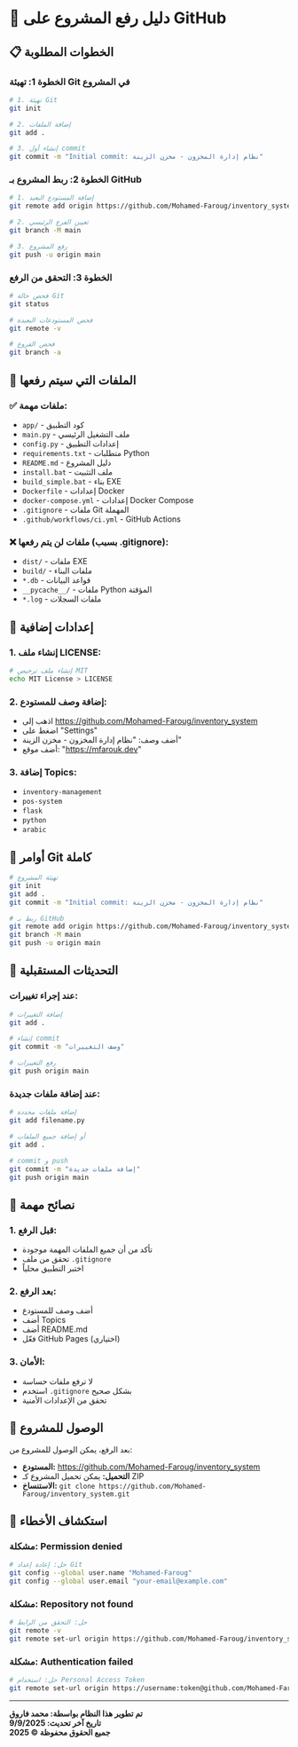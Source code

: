 # 🚀 دليل رفع المشروع على GitHub

## 📋 الخطوات المطلوبة

### **الخطوة 1: تهيئة Git في المشروع**

```bash
# 1. تهيئة Git
git init

# 2. إضافة الملفات
git add .

# 3. إنشاء أول commit
git commit -m "Initial commit: نظام إدارة المخزون - مخزن الزينة"
```

### **الخطوة 2: ربط المشروع بـ GitHub**

```bash
# 1. إضافة المستودع البعيد
git remote add origin https://github.com/Mohamed-Faroug/inventory_system.git

# 2. تعيين الفرع الرئيسي
git branch -M main

# 3. رفع المشروع
git push -u origin main
```

### **الخطوة 3: التحقق من الرفع**

```bash
# فحص حالة Git
git status

# فحص المستودعات البعيدة
git remote -v

# فحص الفروع
git branch -a
```

## 📁 الملفات التي سيتم رفعها

### **✅ ملفات مهمة:**
- `app/` - كود التطبيق
- `main.py` - ملف التشغيل الرئيسي
- `config.py` - إعدادات التطبيق
- `requirements.txt` - متطلبات Python
- `README.md` - دليل المشروع
- `install.bat` - ملف التثبيت
- `build_simple.bat` - بناء EXE
- `Dockerfile` - إعدادات Docker
- `docker-compose.yml` - إعدادات Docker Compose
- `.gitignore` - ملفات Git المهملة
- `.github/workflows/ci.yml` - GitHub Actions

### **❌ ملفات لن يتم رفعها (بسبب .gitignore):**
- `dist/` - ملفات EXE
- `build/` - ملفات البناء
- `*.db` - قواعد البيانات
- `__pycache__/` - ملفات Python المؤقتة
- `*.log` - ملفات السجلات

## 🔧 إعدادات إضافية

### **1. إنشاء ملف LICENSE:**
```bash
# إنشاء ملف ترخيص MIT
echo MIT License > LICENSE
```

### **2. إضافة وصف للمستودع:**
- اذهب إلى https://github.com/Mohamed-Faroug/inventory_system
- اضغط على "Settings"
- أضف وصف: "نظام إدارة المخزون - مخزن الزينة"
- أضف موقع: "https://mfarouk.dev"

### **3. إضافة Topics:**
- `inventory-management`
- `pos-system`
- `flask`
- `python`
- `arabic`

## 📝 أوامر Git كاملة

```bash
# تهيئة المشروع
git init
git add .
git commit -m "Initial commit: نظام إدارة المخزون - مخزن الزينة"

# ربط بـ GitHub
git remote add origin https://github.com/Mohamed-Faroug/inventory_system.git
git branch -M main
git push -u origin main
```

## 🔄 التحديثات المستقبلية

### **عند إجراء تغييرات:**
```bash
# إضافة التغييرات
git add .

# إنشاء commit
git commit -m "وصف التغييرات"

# رفع التغييرات
git push origin main
```

### **عند إضافة ملفات جديدة:**
```bash
# إضافة ملفات محددة
git add filename.py

# أو إضافة جميع الملفات
git add .

# commit و push
git commit -m "إضافة ملفات جديدة"
git push origin main
```

## 🎯 نصائح مهمة

### **1. قبل الرفع:**
- تأكد من أن جميع الملفات المهمة موجودة
- تحقق من ملف `.gitignore`
- اختبر التطبيق محلياً

### **2. بعد الرفع:**
- أضف وصف للمستودع
- أضف Topics
- أضف README.md
- فعّل GitHub Pages (اختياري)

### **3. الأمان:**
- لا ترفع ملفات حساسة
- استخدم `.gitignore` بشكل صحيح
- تحقق من الإعدادات الأمنية

## 📱 الوصول للمشروع

بعد الرفع، يمكن الوصول للمشروع من:
- **المستودع:** https://github.com/Mohamed-Faroug/inventory_system
- **التحميل:** يمكن تحميل المشروع كـ ZIP
- **الاستنساخ:** `git clone https://github.com/Mohamed-Faroug/inventory_system.git`

## 🔧 استكشاف الأخطاء

### **مشكلة: Permission denied**
```bash
# حل: إعادة إعداد Git
git config --global user.name "Mohamed-Faroug"
git config --global user.email "your-email@example.com"
```

### **مشكلة: Repository not found**
```bash
# حل: التحقق من الرابط
git remote -v
git remote set-url origin https://github.com/Mohamed-Faroug/inventory_system.git
```

### **مشكلة: Authentication failed**
```bash
# حل: استخدام Personal Access Token
git remote set-url origin https://username:token@github.com/Mohamed-Faroug/inventory_system.git
```

---

**تم تطوير هذا النظام بواسطة: محمد فاروق**  
**تاريخ آخر تحديث: 9/9/2025**  
**جميع الحقوق محفوظة © 2025**
